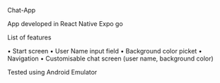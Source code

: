 Chat-App

App developed in React Native
Expo go

List of features

• Start screen
• User Name input field
• Background color picket
• Navigation
• Customisable chat screen (user name, background color)

Tested using Android Emulator
